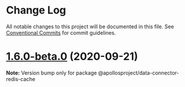 # Change Log

All notable changes to this project will be documented in this file.
See [Conventional Commits](https://conventionalcommits.org) for commit guidelines.

# [1.6.0-beta.0](https://github.com/apollosproject/apollos-apps/compare/v1.5.0...v1.6.0-beta.0) (2020-09-21)

**Note:** Version bump only for package @apollosproject/data-connector-redis-cache
